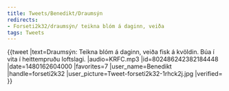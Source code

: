 ```yaml
---
title: Tweets/Benedikt/Draumsýn
redirects:
- Forseti2k32/draumsýn/ teikna blóm á daginn, veiða
tags: Tweets
---
```


<level b2/>
{{tweet
|text=Draumsýn: Teikna blóm á daginn, veiða fisk á kvöldin. Búa í vita í heittempruðu loftslagi.
|audio=KRFC.mp3
|id=802486242382184448
|date=1480162604000
|favorites=7
|user_name=Benedikt
|handle=forseti2k32
|user_picture=Tweet-forseti2k32-1rhck2j.jpg
|verified=
}}

